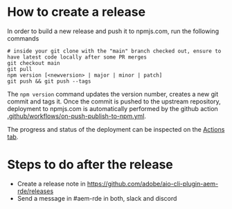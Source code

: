 # How to create a release

In order to build a new release and push it to npmjs.com, run the following commands

    # inside your git clone with the "main" branch checked out, ensure to have latest code locally after some PR merges
    git checkout main
    git pull
    npm version [<newversion> | major | minor | patch]
    git push && git push --tags

The `npm version` command updates the version number, creates a new git commit
and tags it. Once the commit is pushed to the upstream repository, deployment
to npmjs.com is automatically performed by the github action
[.github/workflows/on-push-publish-to-npm.yml](.github/workflows/on-push-publish-to-npm.yml).

The progress and status of the deployment can be inspected on the
[Actions tab](//github.com/adobe/aio-cli-plugin-aem-rde/actions).

# Steps to do after the release
- Create a release note in https://github.com/adobe/aio-cli-plugin-aem-rde/releases
- Send a message in #aem-rde in both, slack and discord